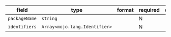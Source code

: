 | field | type | format | required | default | description |
|---|---|---|---|---|---|
| `packageName` | `string` |  | N |  |
| `identifiers` | `Array<mojo.lang.Identifier>` |  | N |  |
